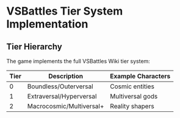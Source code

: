 # VSBattles Tier System Implementation

## Tier Hierarchy

The game implements the full VSBattles Wiki tier system:

| Tier | Description | Example Characters |
|------|-------------|------------------|
| 0 | Boundless/Outerversal | Cosmic entities |
| 1 | Extraversal/Hyperversal | Multiversal gods |
| 2 | Macrocosmic/Multiversal+ | Reality shapers |